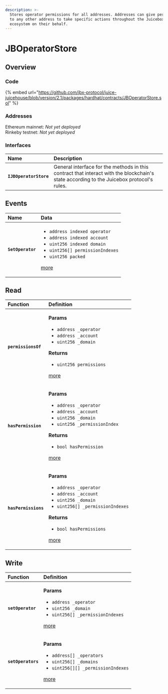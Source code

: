 ```yaml
---
description: >-
  Stores operator permissions for all addresses. Addresses can give permissions
  to any other address to take specific actions throughout the Juicebox
  ecosystem on their behalf.
---
```


# JBOperatorStore

## Overview

### Code

{% embed url="https://github.com/jbx-protocol/juice-juicehouse/blob/version/2.1/packages/hardhat/contracts/JBOperatorStore.sol" %}

### **Addresses**

Ethereum mainnet: _Not yet deployed_  
Rinkeby testnet: _Not yet deployed_

### **Interfaces**

| **Name** | Description |
| :--- | :--- |
| **`IJBOperatorStore`** | General interface for the methods in this contract that interact with the blockchain's state according to the Juicebox protocol's rules. |

## Events

<table>
  <thead>
    <tr>
      <th style="text-align:left">Name</th>
      <th style="text-align:left">Data</th>
    </tr>
  </thead>
  <tbody>
    <tr>
      <td style="text-align:left"><b><code>SetOperator</code></b>
      </td>
      <td style="text-align:left">
        <ul>
          <li><code>address indexed operator</code> 
          </li>
          <li><code>address indexed account</code> 
          </li>
          <li><code>uint256 indexed domain</code> 
          </li>
          <li><code>uint256[] permissionIndexes</code> 
          </li>
          <li><code>uint256 packed</code>
          </li>
        </ul>
        <p><a href="events/setoperator.md">more</a>
        </p>
      </td>
    </tr>
  </tbody>
</table>

## Read

<table>
  <thead>
    <tr>
      <th style="text-align:left">Function</th>
      <th style="text-align:left">Definition</th>
    </tr>
  </thead>
  <tbody>
    <tr>
      <td style="text-align:left"><b><code>permissionsOf</code></b>
      </td>
      <td style="text-align:left">
        <p><b>Params</b>
        </p>
        <ul>
          <li><code>address _operator</code>
          </li>
          <li><code>address _account</code>
          </li>
          <li><code>uint256 _domain</code>
          </li>
        </ul>
        <p><b>Returns</b>
        </p>
        <ul>
          <li><code>uint256 permissions</code>
          </li>
        </ul>
        <p><a href="read/permissionsof.md">more</a>
        </p>
      </td>
    </tr>
    <tr>
      <td style="text-align:left"><b><code>hasPermission</code></b>
      </td>
      <td style="text-align:left">
        <p><b>Params</b>
        </p>
        <ul>
          <li><code>address _operator</code> 
          </li>
          <li><code>address _account</code> 
          </li>
          <li><code>uint256 _domain</code> 
          </li>
          <li><code>uint256 _permissionIndex</code>
          </li>
        </ul>
        <p><b>Returns</b>
        </p>
        <ul>
          <li><code>bool hasPermission</code>
          </li>
        </ul>
        <p><a href="read/haspermission.md">more</a>
        </p>
      </td>
    </tr>
    <tr>
      <td style="text-align:left"><b><code>hasPermissions</code></b>
      </td>
      <td style="text-align:left">
        <p><b>Params</b>
        </p>
        <ul>
          <li><code>address _operator</code> 
          </li>
          <li><code>address _account</code> 
          </li>
          <li><code>uint256 _domain</code> 
          </li>
          <li><code>uint256[] _permissionIndexes</code>
          </li>
        </ul>
        <p><b>Returns</b>
        </p>
        <ul>
          <li><code>bool hasPermissions</code>
          </li>
        </ul>
        <p><a href="read/haspermissions.md">more</a>
        </p>
      </td>
    </tr>
  </tbody>
</table>

## Write

<table>
  <thead>
    <tr>
      <th style="text-align:left">Function</th>
      <th style="text-align:left">Definition</th>
    </tr>
  </thead>
  <tbody>
    <tr>
      <td style="text-align:left"><b><code>setOperator</code></b>
      </td>
      <td style="text-align:left">
        <p><b>Params</b>
        </p>
        <ul>
          <li><code>address _operator</code> 
          </li>
          <li><code>uint256 _domain</code> 
          </li>
          <li><code>uint256[] _permissionIndexes</code>
          </li>
        </ul>
        <p><a href="write/setoperator.md">more</a>
        </p>
      </td>
    </tr>
    <tr>
      <td style="text-align:left"><b><code>setOperators</code></b>
      </td>
      <td style="text-align:left">
        <p><b>Params</b>
        </p>
        <ul>
          <li><code>address[] _operators</code> 
          </li>
          <li><code>uint256[] _domains</code> 
          </li>
          <li><code>uint256[][] _permissionIndexes</code>
          </li>
        </ul>
        <p><a href="write/setoperators.md">more</a>
        </p>
      </td>
    </tr>
  </tbody>
</table>

